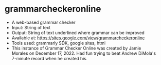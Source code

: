 # grammarcheckeronline
* A web-based grammar checker
* Input: String of text 
* Output: String of text underlined where grammar can be improved
* Available at: https://sites.google.com/view/grammarcheckeronline
* Tools used: grammarly SDK, google sites, html
* This instance of Grammar Checker Online was created by Jamie Morales on December 17, 2022. Had fun trying to beat Andrew DiMola's 7-minute record when he created his.


